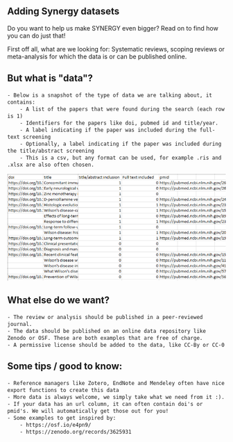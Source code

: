 ## Adding Synergy datasets

Do you want to help us make SYNERGY even bigger?
Read on to find how you can do just that!

First off all, what are we looking for:
Systematic reviews, scoping reviews or meta-analysis for which the data is or can be published online.

## But what is "data"?
	- Below is a snapshot of the type of data we are talking about, it contains:
		- A list of the papers that were found during the search (each row is 1)
		- Identifiers for the papers like doi, pubmed id and title/year.
		- A label indicating if the paper was included during the full-text screening
		- Optionally, a label indicating if the paper was included during the title/abstract screening
		- This is a csv, but any format can be used, for example .ris and .xlsx are also often chosen.

![Alt text](examples/data_example.png?raw=true "Example data")

## What else do we want?
	- The review or analysis should be published in a peer-reviewed journal. 
	- The data should be published on an online data repository like Zenodo or OSF. These are both examples that are free of charge. 
	- A permissive license should be added to the data, like CC-By or CC-0

## Some tips / good to know:
	- Reference managers like Zotero, EndNote and Mendeley often have nice export functions to create this data
	- More data is always welcome, we simply take what we need from it :).
	- If your data has an url column, it can often contain doi's or pmid's. We will automatically get those out for you! 
	- Some examples to get inspired by:	
		- https://osf.io/e4pn9/
		- https://zenodo.org/records/3625931
